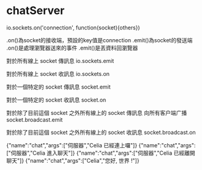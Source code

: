 chatServer
==========


io.sockets.on('connection', function(socket){others})

.on()為socket的接收端，預設的key值是connection
.emit()為socket的發送端
.on()是處理瀏覽器送來的事件
.emit()是丟資料回瀏覽器


對於所有線上 socket 傳訊息
io.sockets.emit

對於所有線上 socket 收訊息
io.sockets.on

對於一個特定的 socket 傳訊息
socket.emit

對於一個特定的 socket 收訊息
socket.on

對於除了目前這個 socket 之外所有線上的 socket 傳訊息
向所有客户端广播
socket.broadcast.emit

對於除了目前這個 socket 之外所有線上的 socket 收訊息
socket.broadcast.on

{"name":"chat","args":["伺服器","Celia 已經連上囉"]}
{"name":"chat","args":["伺服器","Celia 進入聊天"]}
{"name":"chat","args":["伺服器","Celia 已經離開聊天"]}
{"name":"chat","args":["Celia","您好, 世界 !"]}

